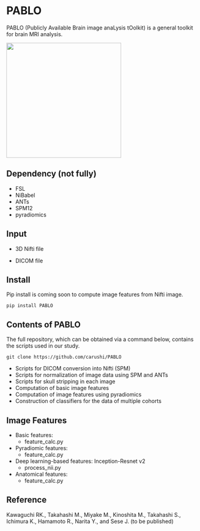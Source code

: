 # PABLO
PABLO (Publicly Available Brain image anaLysis tOolkit) is a general toolkit for brain MRI analysis.

<img src="https://dl.dropboxusercontent.com/s/8tgfklhvrq9qfjn/logo_pablo.png?dl=0mgv0mmx0p0rctvm/logo_catactor.png?dl=0" width="300">

## Dependency (not fully)
* FSL
* NiBabel
* ANTs
* SPM12
* pyradiomics



## Input

* 3D Nifti file

* DICOM file

  

## Install

Pip install is coming soon to compute image features from Nifti image.

```
pip install PABLO
```



## Contents of PABLO
The full repository, which can be obtained via a command below, contains the scripts used in our study. 

```
git clone https://github.com/carushi/PABLO
```



* Scripts for DICOM conversion into Nifti (SPM)
* Scripts for normalization of image data using SPM and ANTs
* Scripts for skull stripping in each image
* Computation of basic image features
* Computation of image features using pyradiomics
* Construction of classifiers for the data of multiple cohorts

## Image Features 
* Basic features: 
   * feature_calc.py
* Pyradiomic features:
   * feature_calc.py
* Deep learning-based features: Inception-Resnet v2
   * process_nii.py
* Anatomical features:
   * feature_calc.py 


## Reference
Kawaguchi RK., Takahashi M., Miyake M., Kinoshita M., Takahashi S., Ichimura K., Hamamoto R., Narita Y., and Sese J. (to be published)

